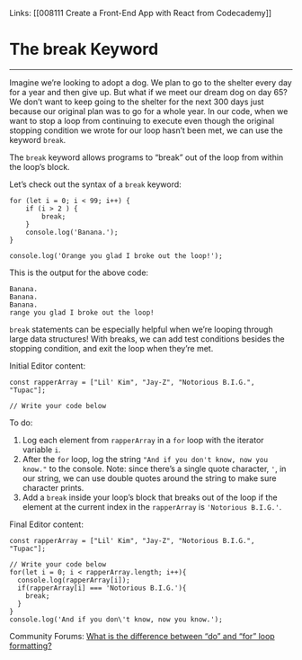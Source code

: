 Links:  [[008111 Create a Front-End App with React from Codecademy]]
# The break Keyword

---
Imagine we’re looking to adopt a dog. We plan to go to the shelter every day for a year and then give up. But what if we meet our dream dog on day 65? We don’t want to keep going to the shelter for the next 300 days just because our original plan was to go for a whole year. In our code, when we want to stop a loop from continuing to execute even though the original stopping condition we wrote for our loop hasn’t been met, we can use the keyword `break`.

The `break` keyword allows programs to “break” out of the loop from within the loop’s block.

Let’s check out the syntax of a `break` keyword:

	for (let i = 0; i < 99; i++) {  
		if (i > 2 ) {  
			break;  
		}  
		console.log('Banana.');  
	}  

	console.log('Orange you glad I broke out the loop!');

This is the output for the above code:

```
Banana.
Banana.
Banana.
range you glad I broke out the loop!
```

`break` statements can be especially helpful when we’re looping through large data structures! With breaks, we can add test conditions besides the stopping condition, and exit the loop when they’re met.

Initial Editor content:

	const rapperArray = ["Lil' Kim", "Jay-Z", "Notorious B.I.G.", "Tupac"];

	// Write your code below

To do:
1. Log each element from `rapperArray` in a `for` loop with the iterator variable `i`.
2. After the `for` loop, log the string `"And if you don't know, now you know."` to the console. Note: since there’s a single quote character, `'`, in our string, we can use double quotes around the string to make sure character prints.
3. Add a `break` inside your loop’s block that breaks out of the loop if the element at the current index in the `rapperArray` is `'Notorious B.I.G.'`.

Final Editor content:

	const rapperArray = ["Lil' Kim", "Jay-Z", "Notorious B.I.G.", "Tupac"];

	// Write your code below
	for(let i = 0; i < rapperArray.length; i++){
	  console.log(rapperArray[i]);
	  if(rapperArray[i] === 'Notorious B.I.G.'){
		break;
	  }
	}
	console.log('And if you don\'t know, now you know.');

Community Forums:
[What is the difference between “do” and “for” loop formatting?](https://discuss.codecademy.com/t/difference-between-do-and-for-looping-answered/427568)